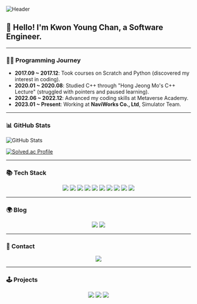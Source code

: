 ![Header](https://capsule-render.vercel.app/api?type=waving&color=auto&height=250&text=Kwon%20Young%20Chan&fontSize=90)

## 👋 Hello! I'm Kwon Young Chan, a Software Engineer.

---

### 🏃‍♂️ Programming Journey

- **2017.09 ~ 2017.12**: Took courses on Scratch and Python (discovered my interest in coding).  
- **2020.01 ~ 2020.08**: Studied C++ through "Hong Jeong Mo's C++ Lecture" (struggled with pointers and paused learning).  
- **2022.06 ~ 2022.12**: Advanced my coding skills at Metaverse Academy.  
- **2023.01 ~ Present**: Working at **NaviWorks Co., Ltd**, Simulator Team.  

---

### 📊 GitHub Stats

![GitHub Stats](https://github-readme-stats.vercel.app/api?username=kwonyoungchan&show_icons=true&theme=radical)

[![Solved.ac Profile](http://mazassumnida.wtf/api/generate_badge?boj=kyckyc0530)](https://solved.ac/kyckyc0530)

---

### 📚 Tech Stack

<div align="center">  
  <img src="https://img.shields.io/badge/C++-%2300599C.svg?style=for-the-badge&logo=c%2B%2B&logoColor=white"> 
  <img src="https://img.shields.io/badge/c%23-%23239120.svg?style=for-the-badge&logo=csharp&logoColor=white">
  <img src="https://img.shields.io/badge/.NET-512BD4?style=for-the-badge&logo=.NET&logoColor=white">  
  <img src="https://img.shields.io/badge/Unity-181717?style=for-the-badge&logo=Unity&logoColor=white"> 
  <img src="https://img.shields.io/badge/UnrealEngine-%23313131.svg?style=for-the-badge&logo=unrealengine&logoColor=white">
  <img src="https://img.shields.io/badge/Wireshark-1679A7?style=for-the-badge&logo=Wireshark&logoColor=white">
  <img src="https://img.shields.io/badge/GitHub-181717?style=for-the-badge&logo=GitHub&logoColor=white">
  <img src="https://img.shields.io/badge/Git-F05032?style=for-the-badge&logo=Git&logoColor=white">
  <img src="https://img.shields.io/badge/CMake-%23008FBA.svg?style=for-the-badge&logo=cmake&logoColor=white">
  <img src="https://img.shields.io/badge/-Arduino-00979D?style=for-the-badge&logo=Arduino&logoColor=white">
  
</div>

---

### 🌍 Blog

<div align="center">  
  <a href="https://velog.io/@kyckyc0530"><img src="https://img.shields.io/badge/Velog-20C997?style=for-the-badge&logo=Velog&logoColor=white&link=https://velog.io/@kyckyc0530"/></a>  
  <a href="https://kwonvector.tistory.com"><img src="https://img.shields.io/badge/TiStory-F05032?style=for-the-badge&logo=Tistory&logoColor=white&link=https://kwonvector.tistory.com"/></a>  
</div>

---

### 📧 Contact

<div align="center">  
  <a href="mailto:kyckyc0530@gmail.com"><img src="https://img.shields.io/badge/Gmail-EA4335?style=for-the-badge&logo=Gmail&logoColor=white"/></a>  
</div>

---

### 🕹️ Projects

<div align="center">  
  <a href="https://github.com/kwonyoungchan/MidnightCamp"><img src="https://img.shields.io/badge/GitHub-MidnightCamp-blueviolet?style=for-the-badge&logo=GitHub&logoColor=white&link=https://github.com/kwonyoungchan/MidnightCamp"></a>
  <a href="https://github.com/kwonyoungchan/Korail_Project"><img src="https://img.shields.io/badge/GitHub-Korail_Project-blueviolet?style=for-the-badge&logo=GitHub&logoColor=white&link=https://github.com/kwonyoungchan/Korail_Project"></a>
  <a href="https://github.com/MTVS-Nebula/nebula-chan-mass"><img src="https://img.shields.io/badge/GitHub-MTVS_Nebula-blueviolet?style=for-the-badge&logo=GitHub&logoColor=white&link=https://github.com/MTVS-Nebula/nebula-chan-mass"></a>
</div>
